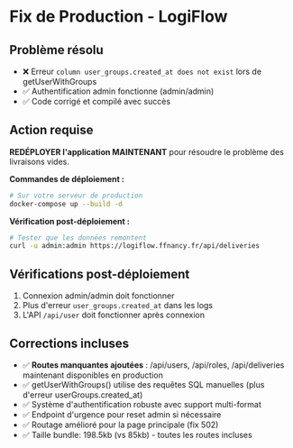 # Fix de Production - LogiFlow

## Problème résolu
- ❌ Erreur `column user_groups.created_at does not exist` lors de getUserWithGroups
- ✅ Authentification admin fonctionne (admin/admin)
- ✅ Code corrigé et compilé avec succès

## Action requise
**REDÉPLOYER l'application MAINTENANT** pour résoudre le problème des livraisons vides.

**Commandes de déploiement :**
```bash
# Sur votre serveur de production
docker-compose up --build -d
```

**Vérification post-déploiement :**
```bash
# Tester que les données remontent
curl -u admin:admin https://logiflow.ffnancy.fr/api/deliveries
```

## Vérifications post-déploiement
1. Connexion admin/admin doit fonctionner
2. Plus d'erreur `user_groups.created_at` dans les logs
3. L'API `/api/user` doit fonctionner après connexion

## Corrections incluses
- ✅ **Routes manquantes ajoutées** : /api/users, /api/roles, /api/deliveries maintenant disponibles en production
- ✅ getUserWithGroups() utilise des requêtes SQL manuelles (plus d'erreur userGroups.created_at) 
- ✅ Système d'authentification robuste avec support multi-format
- ✅ Endpoint d'urgence pour reset admin si nécessaire
- ✅ Routage amélioré pour la page principale (fix 502)
- ✅ Taille bundle: 198.5kb (vs 85kb) - toutes les routes incluses
